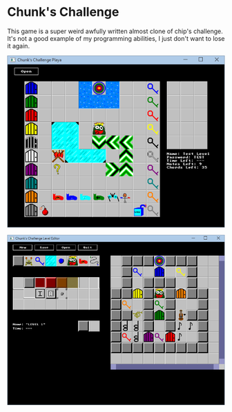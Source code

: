 Chunk's Challenge
=====

This game is a super weird awfully written almost clone of chip's challenge. It's not a good example of my programming abilities, I just don't want to lose it again.

![Game screenshot](/screenshot.png)

![Level editor screenshot](/screenshot-editor.png)
